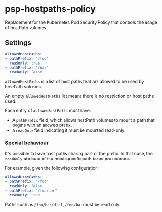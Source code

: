 # psp-hostpaths-policy

Replacement for the Kubernetes Pod Security Policy that controls the usage of
hostPath volumes.

## Settings

```yaml
allowedHostPaths:
- pathPrefix: "/foo"
  readOnly: true
- pathPrefix: "/bar"
  readOnly: false
```

`allowedHostPaths` is a list of host paths that are allowed to be used by
hostPath volumes.

An empty `allowedHostPaths` list means there is no restriction on host paths
used.

Each entry of `allowedHostPaths` must have:
- A `pathPrefix` field, which allows hostPath volumes to mount a path that
  begins with an allowed prefix.
- a `readOnly` field indicating it must be mounted read-only.

### Special behaviour

It's possible to have host paths sharing part of the prefix. In that case, the
`readOnly` attribute of the most specific path takes precedence.

For example, given the following configuration:

```yaml
allowedHostPaths:
- pathPrefix: "/foo"
  readOnly: false
- pathPrefix: "/foo/bar"
  readOnly: true
```

Paths such as `/foo/bar/dir1`, `/foo/bar` must be read only.
